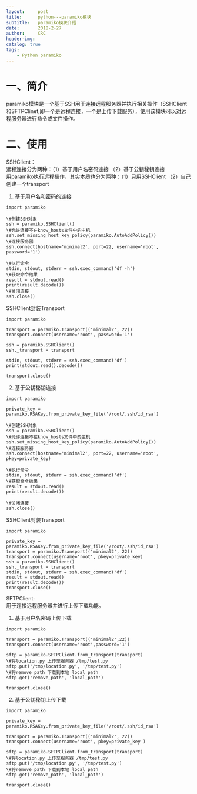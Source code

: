 ```yaml
---
layout:     post
title:      python---paramiko模块
subtitle:   paramiko模块介绍
date:       2018-2-27
author:     CRC
header-img: 
catalog: true
tags:
    - Python paramiko
---
```


# 一、简介
paramiko模块是一个基于SSH用于连接远程服务器并执行相关操作（SSHClient和SFTPClinet,即一个是远程连接，一个是上传下载服务），使用该模块可以对远程服务器进行命令或文件操作。

# 二、使用
SSHClient：  
远程连接分为两种：（1）基于用户名密码连接 （2）基于公钥秘钥连接  
用paramiko执行远程操作，其实本质也分为两种：（1）只用SSHClient （2）自己创建一个transport  
1. 基于用户名和密码的连接  
```
import paramiko

\#创建SSH对象
ssh = paramiko.SSHClient()  
\#允许连接不在know_hosts文件中的主机
ssh.set_missing_host_key_policy(paramiko.AutoAddPolicy())   
\#连接服务器  
ssh.connect(hostname='minimal2', port=22, username='root', password='1')

\#执行命令
stdin, stdout, stderr = ssh.exec_command('df -h')   
\#获取命令结果
result = stdout.read()
print(result.decode())  
\#关闭连接
ssh.close()
```
SSHClient封装Transport
```
import paramiko
 
transport = paramiko.Transport(('minimal2', 22))
transport.connect(username='root', password='1')
 
ssh = paramiko.SSHClient()
ssh._transport = transport
 
stdin, stdout, stderr = ssh.exec_command('df')
print(stdout.read().decode())
 
transport.close()

```
2.  基于公钥秘钥连接  
```
import paramiko
 
private_key = paramiko.RSAKey.from_private_key_file('/root/.ssh/id_rsa')
 
\#创建SSH对象
ssh = paramiko.SSHClient()
\#允许连接不在know_hosts文件中的主机
ssh.set_missing_host_key_policy(paramiko.AutoAddPolicy())
\#连接服务器
ssh.connect(hostname='minimal2', port=22, username='root', pkey=private_key)
 
\#执行命令
stdin, stdout, stderr = ssh.exec_command('df')
\#获取命令结果
result = stdout.read()
print(result.decode())
 
\#关闭连接
ssh.close()

```
SSHClient封装Transport  
```
import paramiko
 
private_key = paramiko.RSAKey.from_private_key_file('/root/.ssh/id_rsa')
transport = paramiko.Transport(('minimal2', 22))
transport.connect(username='root', pkey=private_key)
ssh = paramiko.SSHClient()
ssh._transport = transport
stdin, stdout, stderr = ssh.exec_command('df')
result = stdout.read()
print(result.decode())
transport.close()

```

SFTPClient:  
用于连接远程服务器并进行上传下载功能。  
1. 基于用户名密码上传下载  
```
import paramiko
 
transport = paramiko.Transport(('minimal2',22))
transport.connect(username='root',password='1')
 
sftp = paramiko.SFTPClient.from_transport(transport)
\#将location.py 上传至服务器 /tmp/test.py
sftp.put('/tmp/location.py', '/tmp/test.py')
\#将remove_path 下载到本地 local_path
sftp.get('remove_path', 'local_path')
 
transport.close()
```
2. 基于公钥秘钥上传下载  
```
import paramiko
 
private_key = paramiko.RSAKey.from_private_key_file('/root/.ssh/id_rsa')
 
transport = paramiko.Transport(('minimal2', 22))
transport.connect(username='root', pkey=private_key )
 
sftp = paramiko.SFTPClient.from_transport(transport)
\#将location.py 上传至服务器 /tmp/test.py
sftp.put('/tmp/location.py', '/tmp/test.py')
\#将remove_path 下载到本地 local_path
sftp.get('remove_path', 'local_path')
 
transport.close()
```
